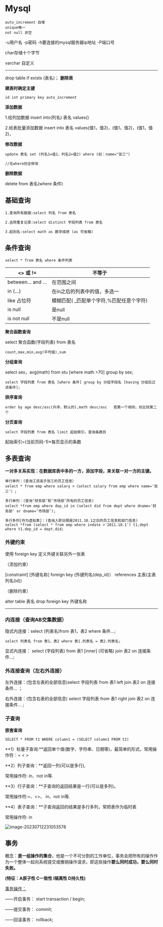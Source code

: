 # Mysql  

```
auto_increment 自增 
unique唯一 
not null 非空
```

-u用户名  -p密码 -h要连接的mysql服务器ip地址  -P端口号

char存储十个字节

varchar 自定义

------

drop table if exists (表名)； **删除表**

**建表时确定主键**
```
id int primary key auto_increment
```

**添加数据**

1.给列加数据 insert into(列名) 表名 values()

2.给表批量添加数据  insert into 表名 values(值1，值2)，(值1，值2)，(值1，值2)，

**修改数据**

```
update 表名 set (列名1=值1，列名2=值2) where (如：name="张三")

//无where则全修改
```

**删除数据**

delete from 表名(where 条件)

## 基础查询   

```
1.查询所有数据:select 列名 from 表名

2.去除重复记录:select distinct 字段列表 from 表名

3.起别名:select math as 数学成绩 (as 可省略)
```

## **条件查询**

```
select * from 表名 where 条件列表
```

| <> 或 !=       | 不等于                                   |
| -------------- | ---------------------------------------- |
| between… and … | 在范围之间                               |
| in (…)         | 在in之后的列表中的值，多选一             |
| like 占位符    | 模糊匹配( _匹配单个字符,%匹配任意个字符) |
| is null        | 是null                                   |
| is not null    | 不是null                                 |

**聚合函数查询**

select 聚合函数(字段列表) from 表名

```
count,max,min,avg(平均值),sum
```

**分组查询**

select sex，avg(math) from stu [where math >70]  group by sex;

```
select 字段列表 from 表名 [where 条件] group by 分组字段名 [having 分组后过滤条件];
```

**排序查询**

```
order by age desc/asc(升序，默认的),math desc/asc   若第一个相同，则比较第二个
```

**分页查询**

```
select 字段列表 from 表名 limit 起始索引，查询条数目  
```

起始索引=(当前页码-1)*每页显示的条数

## 多表查询

**一对多关系实现：在数据库表中多的一方，添加字段，来关联一对一方的主键。**

```
单行单列：(查询工资高于张三的员工信息）
select * from emp where salary >（select salary from emp where name='张三'）;

多行单列：(查询‘财务部’和‘市场部’所有的员工信息)
select *from emp where dep_id in (select did from dept where dname='财务部' or dname=‘市场部’);

多行多列[作为虚拟表]：(查询入职日期是2011.10.1之后的员工信息和部门信息)
select *from (select * from emp where indate >'2011.10.1') t1,dept where t1.dep_id = dept.did;
```



### 外键约束

使用 foreign key 定义外键关联另外一张表

（添加约束）

[constraint]  [外键名称] foreign key (外键列名(dep_id)） references 主表(主表列名(id))

（删除约束）

alter table 表名 drop foreign key 外键名称

------

### 内连接（查询AB交集数据）

隐式内连接：select (列表名)from 表1，表2 where 条件…;

```
select 列表名 from 表1，表2 where 表1.列表名 = 表2.列表名;
```

显式内连接： select (字段列表) from 表1 [inner] (可省略) join 表2 on 连接条件…;



### 外连接查询（左右外连接）

左外连接：(包含左表的全部信息)select 字段列表 from 表1 left join 表2 on 连接条件… ；

右外连接：(包含右表的全部信息) select 字段列表 from 表1 right join 表2 on 连接条件… ;

### 子查询

**嵌套查询**

```
SELECT * FROM t1 WHERE column1 = (SELECT column1 FROM t2)
```

**1）标量子查询:**返回单个值(数字、字符串、日期等)，最简单的形式，常用操作符：= < >

**2）列子查询：**返回一列(可以是多行),

常用操作符: in、not in等.

**3）行子查询：**子查询的返回结果是一行(可以是多列)。

常用操作符:=、<>、 in、not in等.

**4）表子查询：**子查询返回的结果是多行多列，常把表作为临时表

常用操作符: in

![image-20230712231053578](C:\Users\86131\AppData\Roaming\Typora\typora-user-images\image-20230712231053578.png)



## 事务

概念：**是一组操作的集合**，他是一个不可分割的工作单位，事务会把所有的操作作为一个整体一起向系统提交或撤销操作请求，即这些操作**要么同时成功，要么同时失败。**

**(特征：A原子性 C一致性 I隔离性 D持久性)**

<u>事务操作：</u>

——开启事务： start transaction / begin;

——提交事务： commit;

——回滚事务： rollback;
